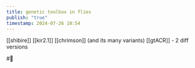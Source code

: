 ```yaml
---
title: genetic toolbox in flies
publish: "true"
timestamp: 2024-07-26 10:54
---
```

[[shibire]]
[[kir2.1]]
[[chrimson]] (and its many variants)
[[gtACR]] - 2 diff versions



#🥚